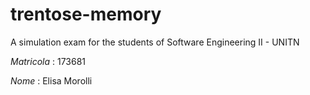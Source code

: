 # trentose-memory
A simulation exam for the students of Software Engineering II - UNITN

*Matricola* : 173681        

*Nome*      : Elisa Morolli
